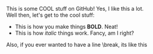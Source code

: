 This is some COOL stuff on GitHub!
Yes, I like this a lot.  
Well then, let's get to the cool stuff:  
* This is how you make things **BOLD**. Neat!
* This is how *italic* things work. Fancy, am I right?

Also, if you ever wanted to have a line \break, its like this
